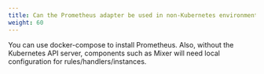 ```yaml
---
title: Can the Prometheus adapter be used in non-Kubernetes environments?
weight: 60
---
```


You can use docker-compose to install Prometheus. Also,
without the Kubernetes API server, components such as Mixer will need local configuration for rules/handlers/instances.
